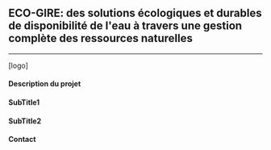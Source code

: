 ## <strong>ECO-GIRE</strong>: des solutions écologiques et durables de disponibilité de l'eau à travers une gestion complète des ressources naturelles
---
[logo]
#### Description du projet

#### SubTitle1

#### SubTitle2

#### Contact
